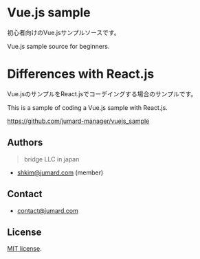 # Vue.js sample

初心者向けのVue.jsサンプルソースです。

Vue.js sample source for beginners.

# Differences with React.js

Vue.jsのサンプルをReact.jsでコーデイングする場合のサンプルです。

This is a sample of coding a Vue.js sample with React.js.

https://github.com/jumard-manager/vuejs_sample

## Authors

> bridge LLC in japan

* shkim@jumard.com (member)

## Contact
* contact@jumard.com 

## License
[MIT license](https://en.wikipedia.org/wiki/MIT_License).